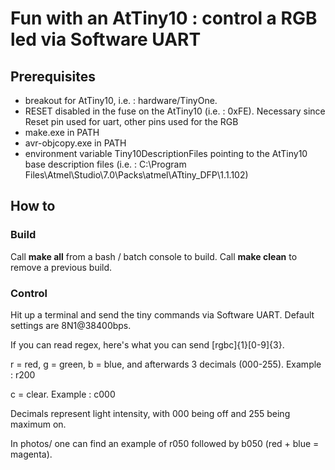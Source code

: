 # Fun with an AtTiny10 : control a RGB led via Software UART



## Prerequisites


- breakout for AtTiny10, i.e. : hardware/TinyOne.
- RESET disabled in the fuse on the AtTiny10 (i.e. : 0xFE). Necessary since Reset pin used for uart, other pins used for the RGB
- make.exe in PATH
- avr-objcopy.exe in PATH
- environment variable Tiny10DescriptionFiles pointing to the AtTiny10 
base description files (i.e. : C:\Program Files\Atmel\Studio\7.0\Packs\atmel\ATtiny_DFP\1.1.102)

## How to

### Build

Call **make all** from a bash / batch console to build. Call **make clean** to remove a previous build.

### Control

Hit up a terminal and send the tiny commands via Software UART. Default settings are 8N1@38400bps.

If you can read regex, here's what you can send [rgbc]{1}[0-9]{3}.

r = red, g = green, b = blue, and afterwards 3 decimals (000-255). Example : r200 

c = clear. Example : c000

Decimals represent light intensity, with 000 being off and 255 being maximum on.

In photos/ one can find an example of r050 followed by b050 (red + blue = magenta).